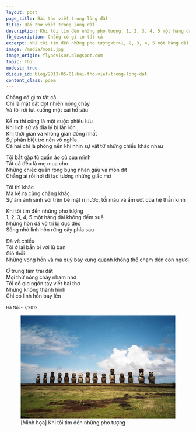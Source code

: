 ```yaml
---
layout: post
page_title: Bài thơ viết trong lòng đất
title: Bài thơ viết trong lòng đất
description: Khi tôi tìm đến những pho tượng. 1, 2, 3, 4, 5 một hàng dài không đếm xuể. Những hòn đá vô tri bị đục đẽo. Sống nhờ linh hồn rừng cây phía sau.
fb_description: Chẳng có gì to tát cả
excerpt: Khi tôi tìm đến những pho tượng<br>1, 2, 3, 4, 5 một hàng dài không đếm xuể<br>Những hòn đá vô tri bị đục đẽo<br>Sống nhờ linh hồn rừng cây phía sau.
image: /media/moai.jpg
image_origin: flyadvisor.blogspot.com
topic: Thơ
modest: true
disqus_id: blog/2013-05-01-bai-tho-viet-trong-long-dat
content_class: poem
---
```


Chẳng có gì to tát cả  
Chỉ là mặt đất đột nhiên nóng chảy  
Và tôi rơi tụt xuống một cái hố sâu

Kể ra thì cũng là một cuộc phiêu lưu  
Khi lịch sử và địa lý bị lẫn lộn  
Khi thời gian và không gian đồng nhất  
Sự phân biệt trở nên vô nghĩa  
Cả hai chỉ là phông nền khi nhìn sự vật từ những chiều khác nhau

Tôi bắt gặp tủ quần áo cũ của mình  
Tất cả đều là mẹ mua cho  
Những chiếc quần rộng bụng nhăn gấu và mòn đít  
Chẳng ai rỗi hơi đi tạc tượng những giấc mơ

Tôi thì khác  
Mà kể ra cũng chẳng khác  
Sự ám ảnh sinh sôi trên bề mặt rỉ nước, tối màu và ẩm ướt của hệ thần kinh

Khi tôi tìm đến những pho tượng  
1, 2, 3, 4, 5 một hàng dài không đếm xuể  
Những hòn đá vô tri bị đục đẽo  
Sống nhờ linh hồn rừng cây phía sau

Đã về chiều  
Tôi ở lại bắn bi với lũ bạn  
Gió thổi  
Những vong hồn và ma quỷ bay xung quanh không thể chạm đến con người

Ở trung tâm trái đất  
Mọi thứ nóng chảy nham nhở  
Tôi cố giơ ngón tay viết bài thơ  
Nhưng không thành hình  
Chỉ có linh hồn bay lên

<small>Hà Nội - 7/2012</small>

<figure>
<div class="img-container" data-origin="flyadvisor.blogspot.com">
<img src="/media/moai.jpg" alt="Khi tôi tìm đến những pho tượng">
</div>
<figcaption>[Minh họa] Khi tôi tìm đến những pho tượng</figcaption>
</figure>

